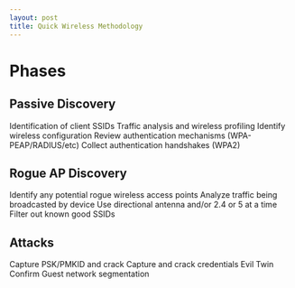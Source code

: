 ```yaml
---
layout: post
title: Quick Wireless Methodology
---
```


# Phases

## Passive Discovery
Identification of client SSIDs
Traffic analysis and wireless profiling
Identify wireless configuration
Review authentication mechanisms (WPA-PEAP/RADIUS/etc)
Collect authentication handshakes (WPA2)

## Rogue AP Discovery
Identify any potential rogue wireless access points
Analyze traffic being broadcasted by device
Use directional antenna and/or 2.4 or 5 at a time
Filter out known good SSIDs

## Attacks
Capture PSK/PMKID and crack
Capture and crack credentials
Evil Twin
Confirm Guest network segmentation
